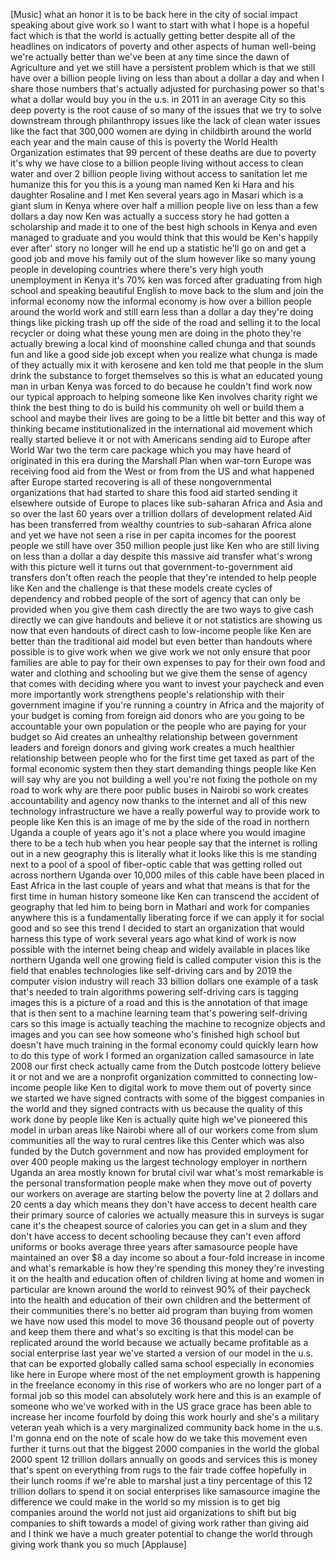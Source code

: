 
[Music]
what an honor it is to be back here in
the city of social impact
speaking about give work so I want to
start with what I hope is a hopeful fact
which is that the world is actually
getting better despite all of the
headlines on indicators of poverty and
other aspects of human well-being we&#39;re
actually better than we&#39;ve been at any
time since the dawn of Agriculture and
yet we still have a persistent problem
which is that we still have over a
billion people living on less than about
a dollar a day and when I share those
numbers that&#39;s actually adjusted for
purchasing power so that&#39;s what a dollar
would buy you in the u.s. in 2011 in an
average City so this deep poverty is the
root cause of so many of the issues that
we try to solve downstream through
philanthropy issues like the lack of
clean water issues like the fact that
300,000 women are dying in childbirth
around the world each year and the main
cause of this is poverty the World
Health Organization estimates that 99
percent of these deaths are due to
poverty it&#39;s why we have close to a
billion people living without access to
clean water and over 2 billion people
living without access to sanitation
let me humanize this for you this is a
young man named Ken ki Hara and his
daughter Rosaline and I met Ken several
years ago in Masari which is a giant
slum in Kenya where over half a million
people live on less than a few dollars a
day now Ken was actually a success story
he had gotten a scholarship and made it
to one of the best high schools in Kenya
and even managed to graduate and you
would think that this would be Ken&#39;s
happily ever after&#39; story no longer will
he end up a statistic he&#39;ll go on and
get a good job and move his family out
of the slum however like so many young
people in developing countries where
there&#39;s very high youth unemployment in
Kenya it&#39;s 70% ken was forced after
graduating from high school and speaking
beautiful English to move back to the
slum and join the informal economy
now the informal economy is how over a
billion people around the world work and
still earn less than a dollar a day
they&#39;re doing things like picking trash
up off the side of the road and selling
it to the local recycler or doing what
these young men are doing in the photo
they&#39;re actually brewing a local kind of
moonshine called chunga and that sounds
fun and like a good side job except when
you realize what chunga is made of they
actually mix it with kerosene and ken
told me that people in the slum drink
the substance to forget themselves so
this is what an educated young man in
urban Kenya was forced to do because he
couldn&#39;t find work now our typical
approach to helping someone like Ken
involves charity right we think the best
thing to do is build his community oh
well or build them a school and maybe
their lives are going to be a little bit
better and this way of thinking became
institutionalized in the international
aid movement which really started
believe it or not with Americans
sending aid to Europe after World War
two the term care package which you may
have heard of originated in this era
during the Marshall Plan when war-torn
Europe was receiving food aid from the
West or from from the US and what
happened after Europe started recovering
is all of these nongovernmental
organizations that had started to share
this food aid started sending it
elsewhere outside of Europe to places
like sub-saharan Africa and Asia and so
over the last 60 years over a trillion
dollars of development related Aid has
been transferred from wealthy countries
to sub-saharan Africa alone and yet we
have not seen a rise in per capita
incomes for the poorest people we still
have over 350 million people just like
Ken who are still living on less than a
dollar a day despite this massive aid
transfer what&#39;s wrong with this picture
well it turns out that
government-to-government aid transfers
don&#39;t often reach the people that
they&#39;re intended to help people like Ken
and the challenge is that these models
create cycles of dependency and robbed
people of the sort of agency that can
only be provided when you give them cash
directly the
are two ways to give cash directly we
can give handouts and believe it or not
statistics are showing us now that even
handouts of direct cash to low-income
people like Ken are better than the
traditional aid model but even better
than handouts where possible is to give
work when we give work we not only
ensure that poor families are able to
pay for their own expenses to pay for
their own food and water and clothing
and schooling but we give them the sense
of agency that comes with deciding where
you want to invest your paycheck and
even more importantly work strengthens
people&#39;s relationship with their
government imagine if you&#39;re running a
country in Africa and the majority of
your budget is coming from foreign aid
donors who are you going to be
accountable your own population or the
people who are paying for your budget
so Aid creates an unhealthy relationship
between government leaders and foreign
donors and giving work creates a much
healthier relationship between people
who for the first time get taxed as part
of the formal economic system then they
start demanding things people like Ken
will say why are you not building a well
you&#39;re not fixing the pothole on my road
to work why are there poor public buses
in Nairobi so work creates
accountability and agency now thanks to
the internet and all of this new
technology infrastructure we have a
really powerful way to provide work to
people like Ken this is an image of me
by the side of the road in northern
Uganda a couple of years ago it&#39;s not a
place where you would imagine there to
be a tech hub when you hear people say
that the internet is rolling out in a
new geography this is literally what it
looks like this is me standing next to a
pool of a spool of fiber-optic cable
that was getting rolled out across
northern Uganda over 10,000 miles of
this cable have been placed in East
Africa in the last couple of years and
what that means is that for the first
time in human history
someone like Ken can transcend the
accident of geography that led him to
being born in Mathari and work for
companies anywhere this is a
fundamentally liberating force if we can
apply it for social good and so see
this trend I decided to start an
organization that would harness this
type of work several years ago what kind
of work is now possible with the
internet being cheap and widely
available in places like northern Uganda
well one growing field is called
computer vision this is the field that
enables technologies like self-driving
cars and by 2019
the computer vision industry will reach
33 billion dollars one example of a task
that&#39;s needed to train algorithms
powering self-driving cars is tagging
images this is a picture of a road and
this is the annotation of that image
that is then sent to a machine learning
team that&#39;s powering self-driving cars
so this image is actually teaching the
machine to recognize objects and images
and you can see how someone who&#39;s
finished high school but doesn&#39;t have
much training in the formal economy
could quickly learn how to do this type
of work I formed an organization called
samasource
in late 2008 our first check actually
came from the Dutch postcode lottery
believe it or not and we are a nonprofit
organization committed to connecting
low-income people like Ken to digital
work to move them out of poverty since
we started we have signed contracts with
some of the biggest companies in the
world and they signed contracts with us
because the quality of this work done by
people like Ken is actually quite high
we&#39;ve pioneered this model in urban
areas like Nairobi where all of our
workers come from slum communities all
the way to rural centres like this
Center which was also funded by the
Dutch government and now has provided
employment for over 400 people making us
the largest technology employer in
northern Uganda an area mostly known for
brutal civil war what&#39;s most remarkable
is the personal transformation people
make when they move out of poverty our
workers on average are starting below
the poverty line at 2 dollars and 20
cents a day which means they don&#39;t have
access to decent health care their
primary source of calories we actually
measure this in surveys is sugar cane
it&#39;s the cheapest source of calories you
can get in a slum and they don&#39;t have
access to decent schooling because they
can&#39;t even afford uniforms or books
average three years after samasource
people have maintained an over $8 a day
income so about a four-fold increase in
income and what&#39;s remarkable is how
they&#39;re spending this money they&#39;re
investing it on the health and education
often of children living at home and
women in particular are known around the
world to reinvest 90% of their paycheck
into the health and education of their
own children and the betterment of their
communities there&#39;s no better aid
program than buying from women we have
now used this model to move 36 thousand
people out of poverty and keep them
there and what&#39;s so exciting is that
this model can be replicated around the
world because we actually became
profitable as a social enterprise last
year we&#39;ve started a version of our
model in the u.s. that can be exported
globally called sama school especially
in economies like here in Europe where
most of the net employment growth is
happening in the freelance economy in
this rise of workers who are no longer
part of a formal job so this model can
absolutely work here and this is an
example of someone who we&#39;ve worked with
in the US grace grace has been able to
increase her income fourfold by doing
this work hourly and she&#39;s a military
veteran yeah which is a very
marginalized community back home in the
u.s. I&#39;m gonna end on the note of scale
how do we take this movement even
further it turns out that the biggest
2000 companies in the world the global
2000 spent 12 trillion dollars annually
on goods and services this is money
that&#39;s spent on everything from rugs to
the fair trade coffee hopefully in their
lunch rooms if we&#39;re able to marshal
just a tiny percentage of this 12
trillion dollars to spend it on social
enterprises like samasource imagine the
difference we could make in the world so
my mission is to get big companies
around the world not just aid
organizations to shift but big companies
to shift towards a model of giving work
rather than giving aid and I think we
have a much greater potential to change
the world through giving work thank you
so much
[Applause]
